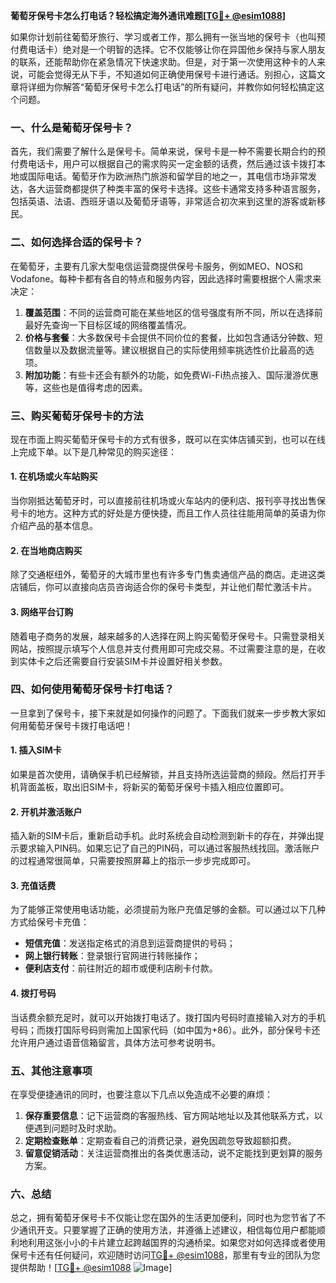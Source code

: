 **葡萄牙保号卡怎么打电话？轻松搞定海外通讯难题[[TG💪+ @esim1088](https://t.me/s/esim1088)]**

如果你计划前往葡萄牙旅行、学习或者工作，那么拥有一张当地的保号卡（也叫预付费电话卡）绝对是一个明智的选择。它不仅能够让你在异国他乡保持与家人朋友的联系，还能帮助你在紧急情况下快速求助。但是，对于第一次使用这种卡的人来说，可能会觉得无从下手，不知道如何正确使用保号卡进行通话。别担心，这篇文章将详细为你解答“葡萄牙保号卡怎么打电话”的所有疑问，并教你如何轻松搞定这个问题。

### **一、什么是葡萄牙保号卡？**

首先，我们需要了解什么是保号卡。简单来说，保号卡是一种不需要长期合约的预付费电话卡，用户可以根据自己的需求购买一定金额的话费，然后通过该卡拨打本地或国际电话。葡萄牙作为欧洲热门旅游和留学目的地之一，其电信市场非常发达，各大运营商都提供了种类丰富的保号卡选择。这些卡通常支持多种语言服务，包括英语、法语、西班牙语以及葡萄牙语等，非常适合初次来到这里的游客或新移民。

### **二、如何选择合适的保号卡？**

在葡萄牙，主要有几家大型电信运营商提供保号卡服务，例如MEO、NOS和Vodafone。每种卡都有各自的特点和服务内容，因此选择时需要根据个人需求来决定：

1. **覆盖范围**：不同的运营商可能在某些地区的信号强度有所不同，所以在选择前最好先查询一下目标区域的网络覆盖情况。
2. **价格与套餐**：大多数保号卡会提供不同价位的套餐，比如包含通话分钟数、短信数量以及数据流量等。建议根据自己的实际使用频率挑选性价比最高的选项。
3. **附加功能**：有些卡还会有额外的功能，如免费Wi-Fi热点接入、国际漫游优惠等，这些也是值得考虑的因素。

### **三、购买葡萄牙保号卡的方法**

现在市面上购买葡萄牙保号卡的方式有很多，既可以在实体店铺买到，也可以在线上完成下单。以下是几种常见的购买途径：

#### **1. 在机场或火车站购买**
当你刚抵达葡萄牙时，可以直接前往机场或火车站内的便利店、报刊亭寻找出售保号卡的地方。这种方式的好处是方便快捷，而且工作人员往往能用简单的英语为你介绍产品的基本信息。

#### **2. 在当地商店购买**
除了交通枢纽外，葡萄牙的大城市里也有许多专门售卖通信产品的商店。走进这类店铺后，你可以直接向店员咨询适合你的保号卡类型，并让他们帮忙激活卡片。

#### **3. 网络平台订购**
随着电子商务的发展，越来越多的人选择在网上购买葡萄牙保号卡。只需登录相关网站，按照提示填写个人信息并支付费用即可完成交易。不过需要注意的是，在收到实体卡之后还需要自行安装SIM卡并设置好相关参数。

### **四、如何使用葡萄牙保号卡打电话？**

一旦拿到了保号卡，接下来就是如何操作的问题了。下面我们就来一步步教大家如何用葡萄牙保号卡拨打电话吧！

#### **1. 插入SIM卡**
如果是首次使用，请确保手机已经解锁，并且支持所选运营商的频段。然后打开手机背面盖板，取出旧SIM卡，将新买的葡萄牙保号卡插入相应位置即可。

#### **2. 开机并激活账户**
插入新的SIM卡后，重新启动手机。此时系统会自动检测到新卡的存在，并弹出提示要求输入PIN码。如果忘记了自己的PIN码，可以通过客服热线找回。激活账户的过程通常很简单，只需要按照屏幕上的指示一步步完成即可。

#### **3. 充值话费**
为了能够正常使用电话功能，必须提前为账户充值足够的金额。可以通过以下几种方式给保号卡充值：
   - **短信充值**：发送指定格式的消息到运营商提供的号码；
   - **网上银行转账**：登录银行官网进行转账操作；
   - **便利店支付**：前往附近的超市或便利店刷卡付款。

#### **4. 拨打号码**
当话费余额充足时，就可以开始拨打电话了。拨打国内号码时直接输入对方的手机号码；而拨打国际号码则需加上国家代码（如中国为+86）。此外，部分保号卡还允许用户通过语音信箱留言，具体方法可参考说明书。

### **五、其他注意事项**

在享受便捷通讯的同时，也要注意以下几点以免造成不必要的麻烦：

1. **保存重要信息**：记下运营商的客服热线、官方网站地址以及其他联系方式，以便遇到问题时及时求助。
2. **定期检查账单**：定期查看自己的消费记录，避免因疏忽导致超额扣费。
3. **留意促销活动**：关注运营商推出的各类优惠活动，说不定能找到更划算的服务方案。

### **六、总结**

总之，拥有葡萄牙保号卡不仅能让您在国外的生活更加便利，同时也为您节省了不少通讯开支。只要掌握了正确的使用方法，并遵循上述建议，相信每位用户都能顺利地利用这张小小的卡片建立起跨越国界的沟通桥梁。如果您对如何选择或者使用保号卡还有任何疑问，欢迎随时访问[TG💪+ @esim1088](https://t.me/s/esim1088)，那里有专业的团队为您提供帮助！[[TG💪+ @esim1088](https://t.me/s/esim1088) ![Image](https://i.postimg.cc/4NQfJmqS/Snipaste-2025-05-13-00-14-12.png)]